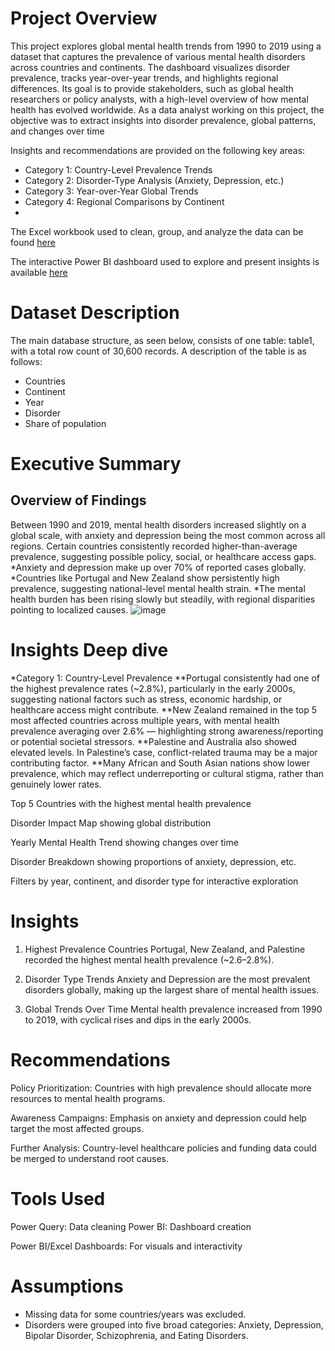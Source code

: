 # Project Overview
This project explores global mental health trends from 1990 to 2019 using a dataset that captures the prevalence of various mental health disorders across countries and continents.
The dashboard visualizes disorder prevalence, tracks year-over-year trends, and highlights regional differences. Its goal is to provide stakeholders, such as global health researchers or policy analysts, with a high-level overview of how mental health has evolved worldwide. As a data analyst working on this project, the objective was to extract insights into disorder prevalence, global patterns, and changes over time 

Insights and recommendations are provided on the following key areas:

* Category 1: Country-Level Prevalence Trends
* Category 2: Disorder-Type Analysis (Anxiety, Depression, etc.)
* Category 3: Year-over-Year Global Trends
* Category 4: Regional Comparisons by Continent
* 
The Excel workbook used to clean, group, and analyze the data can be found [here](https://docs.google.com/spreadsheets/d/1cX98Ny1oYcVVubqfvtAbv-yJosXB2b6H/edit?gid=1208182609#gid=1208182609)

The interactive Power BI dashboard used to explore and present insights is available [here](https://app.powerbi.com/groups/me/reports/678f7793-0a9e-4769-a878-d9b9ddd183ad/86769e0c48087a2ae202?experience=power-bi]
)

# Dataset Description
The main database structure, as seen below, consists of one table: table1, with a total row count of 30,600 records. A description of the table is as follows:
* Countries
* Continent
* Year
* Disorder
* Share of population
# Executive Summary 
## Overview of Findings
Between 1990 and 2019, mental health disorders increased slightly on a global scale, with anxiety and depression being the most common across all regions. Certain countries consistently recorded higher-than-average prevalence, suggesting possible policy, social, or healthcare access gaps.
*Anxiety and depression make up over 70% of reported cases globally.
*Countries like Portugal and New Zealand show persistently high prevalence, suggesting national-level mental health strain.
*The mental health burden has been rising slowly but steadily, with regional disparities pointing to localized causes.
![image](https://github.com/user-attachments/assets/6334f775-4b17-4deb-8dd9-de875f94b0cc)
# Insights Deep dive 
*Category 1: Country-Level Prevalence
**Portugal consistently had one of the highest prevalence rates (~2.8%), particularly in the early 2000s, suggesting national factors such as stress, economic hardship, or healthcare access might contribute.
**New Zealand remained in the top 5 most affected countries across multiple years, with mental health prevalence averaging over 2.6% — highlighting strong awareness/reporting or potential societal stressors.
**Palestine and Australia also showed elevated levels. In Palestine’s case, conflict-related trauma may be a major contributing factor.
**Many African and South Asian nations show lower prevalence, which may reflect underreporting or cultural stigma, rather than genuinely lower rates.

Top 5 Countries with the highest mental health prevalence

Disorder Impact Map showing global distribution

Yearly Mental Health Trend showing changes over time

Disorder Breakdown showing proportions of anxiety, depression, etc.

Filters by year, continent, and disorder type for interactive exploration

# Insights
1. Highest Prevalence Countries
Portugal, New Zealand, and Palestine recorded the highest mental health prevalence (~2.6–2.8%).

2. Disorder Type Trends
Anxiety and Depression are the most prevalent disorders globally, making up the largest share of mental health issues.

3. Global Trends Over Time
Mental health prevalence increased from 1990 to 2019, with cyclical rises and dips in the early 2000s.

# Recommendations
Policy Prioritization: Countries with high prevalence should allocate more resources to mental health programs.

Awareness Campaigns: Emphasis on anxiety and depression could help target the most affected groups.

Further Analysis: Country-level healthcare policies and funding data could be merged to understand root causes.
# Tools Used
Power Query: Data cleaning
Power BI: Dashboard creation

Power BI/Excel Dashboards: For visuals and interactivity


# Assumptions
* Missing data for some countries/years was excluded.
* Disorders were grouped into five broad categories: Anxiety, Depression, Bipolar Disorder, Schizophrenia, and Eating Disorders.
